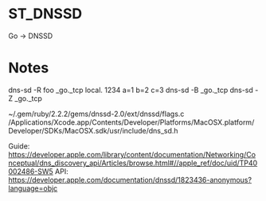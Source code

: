 # ST\_DNSSD
Go -> DNSSD

# Notes
dns-sd -R foo _go._tcp local. 1234 a=1 b=2 c=3
dns-sd -B _go._tcp
dns-sd -Z _go._tcp

~/.gem/ruby/2.2.2/gems/dnssd-2.0/ext/dnssd/flags.c
/Applications/Xcode.app/Contents/Developer/Platforms/MacOSX.platform/Developer/SDKs/MacOSX.sdk/usr/include/dns_sd.h

Guide: https://developer.apple.com/library/content/documentation/Networking/Conceptual/dns_discovery_api/Articles/browse.html#//apple_ref/doc/uid/TP40002486-SW5
API: https://developer.apple.com/documentation/dnssd/1823436-anonymous?language=objc
